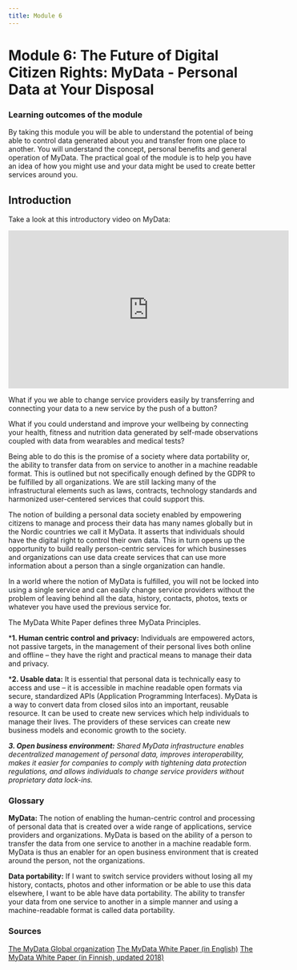 ```yaml
---
title: Module 6
--- 
```

# Module 6: The Future of Digital Citizen Rights: MyData - Personal Data at Your Disposal

### Learning outcomes of the module 

By taking this module you will be able to understand the potential of being able to control data generated about you and transfer from one place to another. You will understand the concept, personal benefits and general operation of MyData. The practical goal of the module is to help you have an idea of how you might use and your data might be used to create better services around you. 

## Introduction 

Take a look at this introductory video on MyData: 

<iframe width="560" height="315" src="https://www.youtube.com/embed/qNf-GFjVM2s" frameborder="0" allow="autoplay; encrypted-media" allowfullscreen></iframe>

What if you we able to change service providers easily by transferring and connecting your data to a new service by the push of a button?

What if you could understand and improve your wellbeing by connecting your health, fitness and nutrition data generated by self-made observations coupled with data from wearables and medical tests?  

Being able to do this is the promise of a society where data portability or, the ability to transfer data from on service to another in a machine readable format. This is outlined but not specifically enough defined by the GDPR to be fulfilled by all organizations. We are still lacking many of the infrastructural elements such as laws, contracts, technology standards and harmonized user-centered services that could support this.

The notion of building a personal data society enabled by empowering citizens to manage and process their data has many names globally but in the Nordic countries we call it MyData. It asserts that individuals should have the digital right to control their own data. This in turn opens up the opportunity to build really person-centric services for which businesses and organizations can use data create services that can use more information about a person than a single organization can handle. 

In a world where the notion of MyData is fulfilled, you will not be locked into using a single service and can easily change service providers without the problem of leaving behind all the data, history, contacts, photos, texts or whatever you have used the previous service for. 

The MyData White Paper defines three MyData Principles.

***1. Human centric control and privacy:** 
Individuals are empowered actors, not passive targets, in the management of their personal lives both online and offline – they have the right and practical means to manage their data and privacy.

***2. Usable data:** 
It is essential that personal data is technically easy to access and use – it is accessible in machine readable open formats via secure, standardized APIs (Application Programming Interfaces). MyData is a way to convert data from closed silos into an important, reusable resource. It can be used to create new services which help individuals to manage their lives. The providers of these services can create new business models and economic growth to the society.

***3. Open business environment:**
Shared MyData infrastructure enables decentralized management of personal data, improves interoperability, makes it easier for companies to comply with tightening data protection regulations, and allows individuals to change service providers without proprietary data lock-ins.*

### Glossary

**MyData:**
The notion of enabling the human-centric control and processing of personal data that is created over a wide range of applications, service providers and organizations. MyData is based on the ability of a person to transfer the data from one service to another in a machine readable form. MyData is thus an enabler for an open business environment that is created around the person, not the organizations.  

**Data portability:** 
If I want to switch service providers without losing all my history, contacts, photos and other information or be able to use this data elsewhere, I want to be able have data portability. The ability to transfer your data from one service to another in a simple manner and using a machine-readable format is called data portability.

### Sources 

[The MyData Global organization](https://mydata.org/)
[The MyData White Paper (in English)](https://julkaisut.valtioneuvosto.fi/handle/10024/78439)
[The MyData White Paper (in Finnish, updated 2018)](https://julkaisut.valtioneuvosto.fi/handle/10024/160954)
